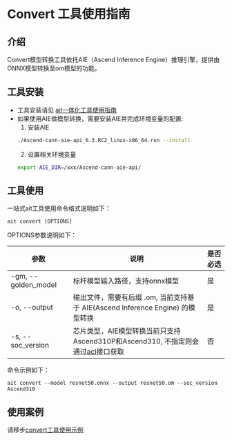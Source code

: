 # Convert 工具使用指南

## 介绍

Convert模型转换工具依托AIE（Ascend Inference Engine）推理引擎，提供由ONNX模型转换至om模型的功能。

## 工具安装

- 工具安装请见 [ait一体化工具使用指南](../../README.md)
- 如果使用AIE做模型转换，需要安装AIE并完成环境变量的配置:
  1. 安装AIE  
  ```bash
  ./Ascend-cann-aie-api_6.3.RC2_linux-x86_64.run --install
  ```
  2. 设置相关环境变量
  ```bash
  export AIE_DIR=/xxx/Ascend-cann-aie-api/
  ```


## 工具使用

一站式ait工具使用命令格式说明如下：

```shell
ait convert [OPTIONS]
```

OPTIONS参数说明如下：

| 参数                  | 说明                                                                                                                                                                                     | 是否必选 |
|---------------------|----------------------------------------------------------------------------------------------------------------------------------------------------------------------------------------| -------- |
| -gm, --golden_model | 标杆模型输入路径，支持onnx模型                                                                                                                                                                      | 是       |
| -o, --output        | 输出文件，需要有后缀 .om, 当前支持基于 AIE(Ascend Inference Engine) 的模型转换                                                                                                                              | 是       |
| -s, --soc_version   | 芯片类型，AIE模型转换当前只支持Ascend310P和Ascend310, 不指定则会通过[acl](https://www.hiascend.com/document/detail/zh/canncommercial/63RC1/inferapplicationdev/aclpythondevg/aclpythondevg_01_0008.html)接口获取 | 否       |

命令示例如下：

```shell
ait convert --model resnet50.onnx --output resnet50.om --soc_version Ascend310 
```

## 使用案例
请移步[convert工具使用示例](../../examples/cli/convert/)